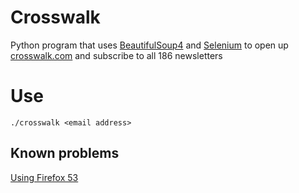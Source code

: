 # Crosswalk
  Python program that uses [BeautifulSoup4](https://www.crummy.com/software/BeautifulSoup/bs4/doc/) and [Selenium](http://selenium-python.readthedocs.io/) to open up [crosswalk.com](http://www.crosswalk.com/newsletters/) and subscribe to all 186 newsletters

# Use
  `./crosswalk <email address>`

## Known problems
  [Using Firefox 53](https://github.com/mozilla/geckodriver/issues/659)

